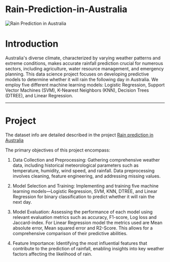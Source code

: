 # Rain-Prediction-in-Australia
![Rain Prediction in Australia](https://github.com/GianlucaBarbiere/Rain-Prediction-in-Australia/assets/109213057/21d4c507-c77a-428f-bee2-7c603712378c)

# Introduction
Australia's diverse climate, characterized by varying weather patterns and extreme conditions, makes accurate rainfall prediction crucial for numerous sectors, including agriculture, water resource management, and emergency planning. This data science project focuses on developing predictive models to determine whether it will rain the following day in Australia. We employ five different machine learning models: Logistic Regression, Support Vector Machines (SVM), K-Nearest Neighbors (KNN), Decision Trees (DTREE), and Linear Regression.
- - - -
# Project
The dataset info are detailed described in the project [Rain prediction in Australia](https://github.com/GianlucaBarbiere/Rain-Prediction-in-Australia/blob/main/Rain%20Prediction%20in%20Australia.ipynb)

The primary objectives of this project encompass:

1. Data Collection and Preprocessing: Gathering comprehensive weather data, including historical meteorological parameters such as temperature, humidity, wind speed, and rainfall. Data preprocessing involves cleaning, feature engineering, and addressing missing values.

2. Model Selection and Training: Implementing and training five machine learning models—Logistic Regression, SVM, KNN, DTREE, and Linear Regression for binary classification to predict whether it will rain the next day.

3. Model Evaluation: Assessing the performance of each model using relevant evaluation metrics such as accuracy, F1-score, Log loss and Jaccard-index. For Linear Regression model the metrics used are Mean absolute error, Mean squared error and R2-Score.
This allows for a comprehensive comparison of their predictive abilities.

5. Feature Importance: Identifying the most influential features that contribute to the prediction of rainfall, enabling insights into key weather factors affecting the likelihood of rain.
